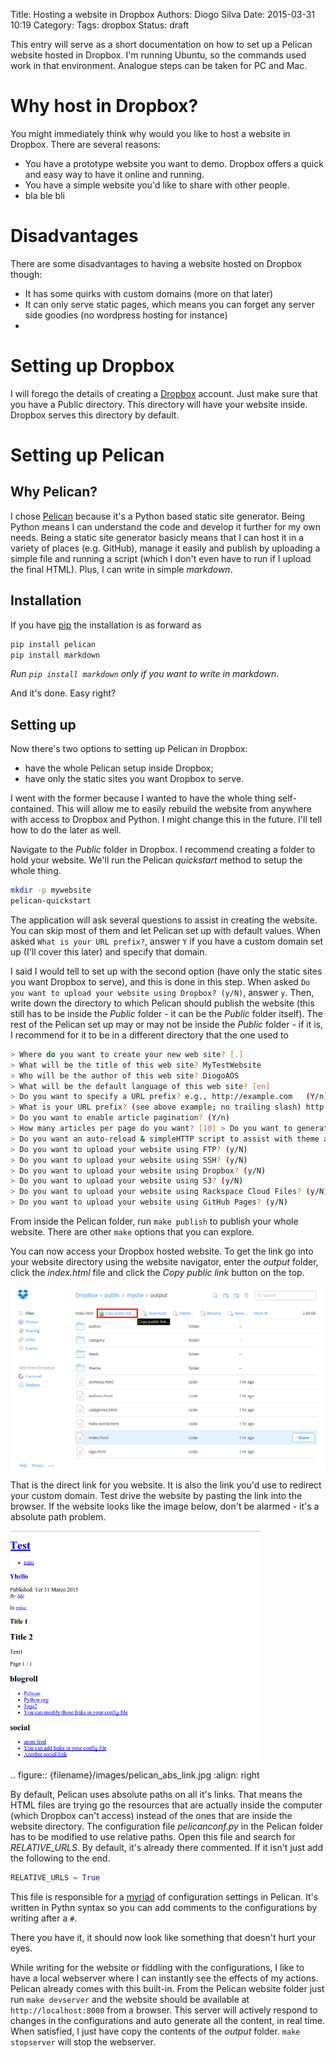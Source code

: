Title: Hosting a website in Dropbox
Authors: Diogo Silva
Date: 2015-03-31 10:19
Category: 
Tags: dropbox
Status: draft

This entry will serve as a short documentation on how to set up a Pelican website hosted in Dropbox. I'm running Ubuntu, so the commands used work in that environment. Analogue steps can be taken for PC and Mac.

# Why host in Dropbox?
You might immediately think why would you like to host a website in Dropbox. There are several reasons:
- You have a prototype website you want to demo. Dropbox offers a quick and easy way to have it online and running.
- You have a simple website you'd like to share with other people.
- bla ble bli

# Disadvantages
There are some disadvantages to having a website hosted on Dropbox though:
- It has some quirks with custom domains (more on that later)
- It can only serve static pages, which means you can forget any server side goodies (no wordpress hosting for instance)
- 

# Setting up Dropbox

I will forego the details of creating a [Dropbox](https://www.dropbox.com/) account. Just make sure that you have a Public directory. This directory will have your website inside. Dropbox serves this directory by default.

# Setting up Pelican

## Why Pelican?
I chose [Pelican](http://blog.getpelican.com/) because it's a Python based static site generator. Being Python means I can understand the code and develop it further for my own needs. Being a static site generator basicly means that I can host it in a variety of places (e.g. GitHub), manage it easily and publish by uploading a simple file and running a script (which I don't even have to run if I upload the final HTML). Plus, I can write in simple *markdown*.

## Installation
If you have [pip](https://pypi.python.org/pypi/pip) the installation is as forward as

```bash
pip install pelican
pip install markdown
```

*Run `pip install markdown` only if you want to write in markdown*.

And it's done. Easy right?

## Setting up

Now there's two options to setting up Pelican in Dropbox:
- have the whole Pelican setup inside Dropbox;
- have only the static sites you want Dropbox to serve.

I went with the former because I wanted to have the whole thing self-contained. This will allow me to easily rebuild the website from anywhere with access to Dropbox and Python. I might change this in the future. I'll tell how to do the later as well.

Navigate to the *Public* folder in Dropbox. I recommend creating a folder to hold your website. We'll run the Pelican *quickstart* method to setup the whole thing.

```bash
mkdir -p mywebsite
pelican-quickstart
```

The application will ask several questions to assist in creating the website. You can skip most of them and let Pelican set up with default values. When asked `What is your URL prefix?`, answer `Y` if you have a custom domain set up (I'll cover this later) and specify that domain.

I said I would tell to set up with the second option (have only the static sites you want Dropbox to serve), and this is done in this step. When asked `Do you want to upload your website using Dropbox? (y/N)`, answer `y`. Then, write down the directory to which Pelican should publish the website (this still has to be inside the *Public* folder - it can be the *Public* folder itself). The rest of the Pelican set up may or may not be inside the *Public* folder - if it is, I recommend for it to be in a different directory that the one used to <publish class=""></publish>

```bash    
> Where do you want to create your new web site? [.] 
> What will be the title of this web site? MyTestWebsite
> Who will be the author of this web site? DiogoAOS
> What will be the default language of this web site? [en] 
> Do you want to specify a URL prefix? e.g., http://example.com   (Y/n) Y
> What is your URL prefix? (see above example; no trailing slash) http://www.diogoaos.eu
> Do you want to enable article pagination? (Y/n) 
> How many articles per page do you want? [10] > Do you want to generate a Fabfile/Makefile to automate generation and publishing? (Y/n) 
> Do you want an auto-reload & simpleHTTP script to assist with theme and site development? (Y/n) 
> Do you want to upload your website using FTP? (y/N) 
> Do you want to upload your website using SSH? (y/N) 
> Do you want to upload your website using Dropbox? (y/N) 
> Do you want to upload your website using S3? (y/N) 
> Do you want to upload your website using Rackspace Cloud Files? (y/N) 
> Do you want to upload your website using GitHub Pages? (y/N)
```

From inside the Pelican folder, run `make publish` to publish your whole website. There are other `make` options that you can explore.

You can now access your Dropbox hosted website. To get the link go into your website directory using the website navigator, enter the *output* folder, click the *index.html* file and click the *Copy public link* button on the top.

<img src="images/dropbox_copy_link.png" alt="Dropbox copy public link button" style="width: 600px;" align="middle" />

That is the direct link for you website. It is also the link you'd use to redirect your custom domain. Test drive the website by pasting the link into the browser. If the website looks like the image below, don't be alarmed - it's a absolute path problem.

<img src="images/pelican_abs_link.jpg" alt="Broken style" style="width: 400px;" align="middle" />

.. figure:: {filename}/images/pelican_abs_link.jpg
    :align: right

By default, Pelican uses absolute paths on all it's links. That means the HTML files are trying go the resources that are actually inside the computer (which Dropbox can't access) instead of the ones that are inside the website directory. The configuration file *pelicanconf.py* in the Pelican folder has to be modified to use relative paths. Open this file and search for *RELATIVE_URLS*. By default, it's already there commented. If it isn't just add the following to the end.

```python
RELATIVE_URLS = True
```

This file is responsible for a [myriad](http://docs.getpelican.com/en/latest/settings.html) of configuration settings in Pelican. It's written in Pythn syntax so you can add comments to the configurations by writing after a `#`.


There you have it, it should now look like something that doesn't hurt your eyes.

While writing for the website or fiddling with the configurations, I like to have a local webserver where I can instantly see the effects of my actions. Pelican already comes with this built-in. From the Pelican website folder just run `make devserver` and the website should be available at `http://localhost:8000` from a browser. This server will actively respond to changes in the configurations and auto generate all the content, in real time. When satisfied, I just have copy the contents of the *output* folder. `make stopserver` will stop the webserver.

